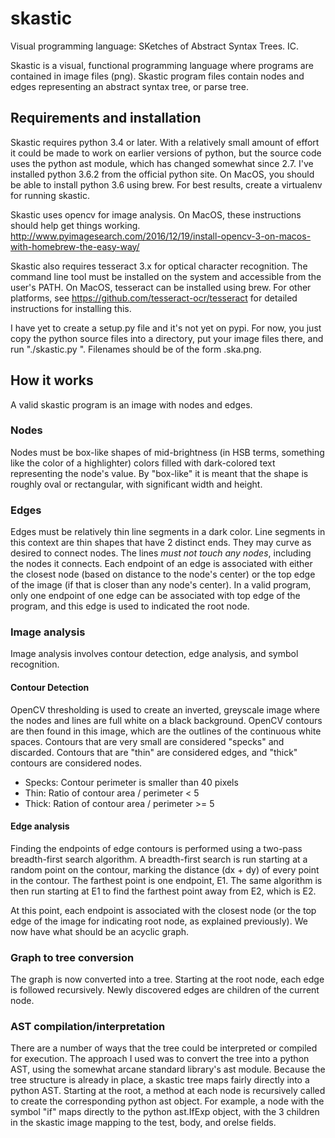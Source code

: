 # skastic
Visual programming language: SKetches of Abstract Syntax Trees. IC.

Skastic is a visual, functional programming language where programs are contained in image files (png). Skastic program files contain nodes and edges representing an abstract syntax tree, or parse tree.

## Requirements and installation

Skastic requires python 3.4 or later. With a relatively small amount of effort it could be made to work on earlier versions of python, but the source code uses the python ast module, which has changed somewhat since 2.7. I've installed python 3.6.2 from the official python site. On MacOS, you should be able to install python 3.6 using brew. For best results, create a virtualenv for running skastic.

Skastic uses opencv for image analysis. On MacOS, these instructions should help get things working. http://www.pyimagesearch.com/2016/12/19/install-opencv-3-on-macos-with-homebrew-the-easy-way/

Skastic also requires tesseract 3.x for optical character recognition. The command line tool must be installed on the system and accessible from the user's PATH. On MacOS, tesseract can be installed using brew. For other platforms, see https://github.com/tesseract-ocr/tesseract for detailed instructions for installing this.

I have yet to create a setup.py file and it's not yet on pypi. For now, you just copy the python source files into a directory, put your image files there, and run "./skastic.py <filename>". Filenames should be of the form <name>.ska.png.

## How it works

A valid skastic program is an image with nodes and edges.

### Nodes

Nodes must be box-like shapes of mid-brightness (in HSB terms, something like the color of a highlighter) colors filled with dark-colored text representing the node's value. By "box-like" it is meant that the shape is roughly oval or rectangular, with significant width and height.

### Edges

Edges must be relatively thin line segments in a dark color. Line segments in this context are thin shapes that have 2 distinct ends. They may curve as desired to connect nodes. The lines *must not touch any nodes*, including the nodes it connects. Each endpoint of an edge is associated with either the closest node (based on distance to the node's center) or the top edge of the image (if that is closer than any node's center). In a valid program, only one endpoint of one edge can be associated with top edge of the program, and this edge is used to indicated the root node.

### Image analysis

Image analysis involves contour detection, edge analysis, and symbol recognition.

#### Contour Detection

OpenCV thresholding is used to create an inverted, greyscale image where the nodes and lines are full white on a black background. OpenCV contours are then found in this image, which are the outlines of the continuous white spaces. Contours that are very small are considered "specks" and discarded. Contours that are "thin" are considered edges, and "thick" contours are considered nodes.

- Specks: Contour perimeter is smaller than 40 pixels
- Thin: Ratio of contour area / perimeter < 5
- Thick: Ration of contour area / perimeter >= 5

#### Edge analysis

Finding the endpoints of edge contours is performed using a two-pass breadth-first search algorithm. A breadth-first search is run starting at a random point on the contour, marking the distance (dx + dy) of every point in the contour. The farthest point is one endpoint, E1. The same algorithm is then run starting at E1 to find the farthest point away from E2, which is E2.

At this point, each endpoint is associated with the closest node (or the top edge of the image for indicating root node, as explained previously). We now have what should be an acyclic graph.

### Graph to tree conversion

The graph is now converted into a tree. Starting at the root node, each edge is followed recursively. Newly discovered edges are children of the current node.

### AST compilation/interpretation

There are a number of ways that the tree could be interpreted or compiled for execution. The approach I used was to convert the tree into a python AST, using the somewhat arcane standard library's ast module. Because the tree structure is already in place, a skastic tree maps fairly directly into a python AST. Starting at the root, a method at each node is recursively called to create the corresponding python ast object. For example, a node with the symbol "if" maps directly to the python ast.IfExp object, with the 3 children in the skastic image mapping to the test, body, and orelse fields.
